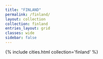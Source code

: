```yaml
---
title: "FINLAND"
permalink: /finland/
layout: collection
collection: finland
entries_layout: grid
classes: wide
sidebar: false
---
```


{% include cities.html collection='finland' %}
